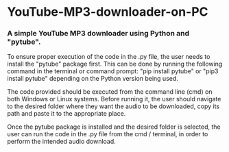 # YouTube-MP3-downloader-on-PC
### A simple YouTube MP3 downloader using Python and "pytube".

To ensure proper execution of the code in the .py file, the user needs to install the "pytube" package first. This can be done by running the following command in the terminal or command prompt: "pip install pytube" or "pip3 install pytube" depending on the Python version being used.

The code provided should be executed from the command line (cmd) on both Windows or Linux systems. Before running it, the user should navigate to the desired folder where they want the audio to be downloaded, copy its path and paste it to the appropriate place.

Once the pytube package is installed and the desired folder is selected, the user can run the code in the .py file from the cmd / terminal, in order to perform the intended audio download.
